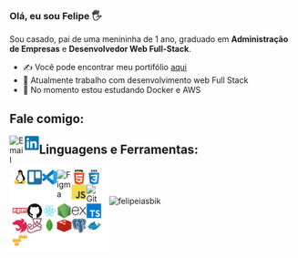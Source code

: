### Olá, eu sou Felipe 🖐
Sou casado, pai de uma menininha de 1 ano, graduado em **Administração de Empresas** e **Desenvolvedor Web Full-Stack**.

- ✍ Você pode encontrar meu portifólio [aqui](https://github.com/felipeiasbik?tab=repositories)
- 🔭 Atualmente trabalho com desenvolvimento web Full Stack
- 🌱 No momento estou estudando Docker e AWS

## Fale comigo:
[<img align="left" alt="Email" width="26px"
    src="https://upload.wikimedia.org/wikipedia/commons/4/4e/Mail_%28iOS%29.svg" />](mailto:felipeiasbik@hotmail.com)

[<img align="left" alt="LinkedIn" width="26px"
    src="https://github.com/devicons/devicon/blob/master/icons/linkedin/linkedin-original.svg" />](https://www.linkedin.com/in/felipeiasbik/)


## Linguagens e Ferramentas:
<div style="display: flex; justify-content: space-beetween;">
  <div style="flex: 1; background-color: #ffffff; padding: 5px; border-radius: 3px;">
    <img align="left" alt="Linux" width="26px"
    src="https://raw.githubusercontent.com/devicons/devicon/master/icons/linux/linux-original.svg" />
    <img align="left" alt="Trello" width="26px"
    src="https://github.com/devicons/devicon/blob/master/icons/trello/trello-plain.svg" />
    <img align="left" alt="Visual Studio Code" width="26px" src="https://github.com/devicons/devicon/blob/master/icons/vscode/vscode-original.svg" />
    <img align="left" alt="Figma" width="26px"
    src="https://www.vectorlogo.zone/logos/figma/figma-icon.svg" />
    <img align="left" alt="HTML5" width="26px" src="https://raw.githubusercontent.com/github/explore/80688e429a7d4ef2fca1e82350fe8e3517d3494d/topics/html/html.png" />
    <img align="left" alt="CSS3" width="26px" src="https://raw.githubusercontent.com/github/explore/80688e429a7d4ef2fca1e82350fe8e3517d3494d/topics/css/css.png" />
    <img align="left" alt="JavaScript" width="26px" src="https://raw.githubusercontent.com/github/explore/80688e429a7d4ef2fca1e82350fe8e3517d3494d/topics/javascript/javascript.png" />
    <img align="left" alt="Git" width="26px"
    src="https://www.vectorlogo.zone/logos/git-scm/git-scm-icon.svg" />
    <img align="left" alt="NPM" width="26px"
    src="https://github.com/devicons/devicon/blob/master/icons/npm/npm-original-wordmark.svg" />
    <img align="left" alt="GitHub" width="26px" src="https://raw.githubusercontent.com/github/explore/78df643247d429f6cc873026c0622819ad797942/topics/github/github.png" />
    <img align="left" alt="React" width="26px" src="https://raw.githubusercontent.com/github/explore/80688e429a7d4ef2fca1e82350fe8e3517d3494d/topics/react/react.png" />
    <img align="left" alt="Node.js" width="26px" src="https://raw.githubusercontent.com/github/explore/80688e429a7d4ef2fca1e82350fe8e3517d3494d/topics/nodejs/nodejs.png" />
    <img align="left" alt="Express" width="26px" src="https://github.com/devicons/devicon/blob/master/icons/express/express-original.svg" />
    <img align="left" alt="Typescript" width="26px"
    src="https://github.com/devicons/devicon/blob/master/icons/typescript/typescript-original.svg" />
    <img align="left" alt="Nest.js" width="26px"
    src="https://github.com/devicons/devicon/blob/master/icons/nestjs/nestjs-plain.svg" />
    <img align="left" alt="Jest" width="26px"
    src="https://github.com/devicons/devicon/blob/master/icons/jest/jest-plain.svg" />
    <img align="left" alt="MongoDB" width="26px"
    src="https://github.com/devicons/devicon/blob/master/icons/mongodb/mongodb-original.svg" />
    <img align="left" alt="Redis" width="26px"
    src="https://github.com/devicons/devicon/blob/master/icons/redis/redis-original.svg" />
    <img align="left" alt="PostgreSQL" width="26px"
    src="https://github.com/devicons/devicon/blob/master/icons/postgresql/postgresql-original.svg" />
    <img align="left" alt="Docker" width="26px"
    src="https://github.com/devicons/devicon/blob/master/icons/docker/docker-original.svg" />
    <img align="left" alt="AWS" width="26px"
    src="https://github.com/devicons/devicon/blob/master/icons/amazonwebservices/amazonwebservices-original.svg" />
  </div>
  <div style="flex: 2">
      <br><br><br>
    <img align="left" src="https://github-readme-stats.vercel.app/api/top-langs?username=felipeiasbik&show_icons=true&locale=en&layout=compact" alt="felipeiasbik" />
  </div>
</div>
